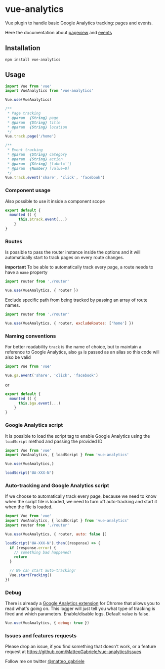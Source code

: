 # vue-analytics
Vue plugin to handle basic Google Analytics tracking: pages and events.

Here the documentation about [pageview](https://developers.google.com/analytics/devguides/collection/analyticsjs/pages) and [events](https://developers.google.com/analytics/devguides/collection/analyticsjs/events)

## Installation
```shell
npm install vue-analytics
```
## Usage

```js
import Vue from 'vue'
import VueAnalytics from 'vue-analytics'

Vue.use(VueAnalytics)

/**
 * Page tracking
 * @param  {String} page
 * @param  {String} title
 * @param  {String} location
 */
Vue.track.page('/home')

/**
 * Event tracking
 * @param  {String} category
 * @param  {String} action
 * @param  {String} [label='']
 * @param  {Number} [value=0]
 */
Vue.track.event('share', 'click', 'facebook')

```

### Component usage

Also possible to use it inside a component scope

```js
export default {
  mounted () {
      this.$track.event(...)
    }
}
```

### Routes

Is possible to pass the router instance inside the options and it will automatically start to track pages on every route changes.

**important**
To be able to automatically track every page, a route needs to have a `name` property


```js
import router from './router'

Vue.use(VueAnalytics, { router })
```

Exclude specific path from being tracked by passing an array of route names.

```js
import router from './router'

Vue.use(VueAnalytics, { router, excludeRoutes: ['home'] })
```

### Naming conventions

For better readability `track` is the name of choice, but to maintain a reference to Google Analytics, also `ga` is passed as an alias so this code will also be valid

```js
import Vue from 'vue'

Vue.ga.event('share', 'click', 'facebook')

```

or

```js
export default {
  mounted () {
      this.$ga.event(...)
    }
}
```

### Google Analytics script

It is possible to load the script tag to enable Google Analytics using the `loadScript` method and passing the provided ID

```js
import Vue from 'vue'
import VueAnalytics, { loadScript } from 'vue-analytics'

Vue.use(VueAnalytics,)

loadScript('UA-XXX-N')
```

### Auto-tracking and Google Analytics script

If we choose to automatically track every page, because we need to know when the script file is loaded, we need to turn off auto-tracking and start it when the file is loaded.

```js
import Vue from 'vue'
import VueAnalytics, { loadScript } from 'vue-analytics'
import router from './router'

Vue.use(VueAnalytics, { router, auto: false })

loadScript('UA-XXX-N').then((response) => {
  if (response.error) {
    // something bad happened!
    return
  }

  // We can start auto-tracking!
  Vue.startTracking()
})
```

### Debug

There is already a [Google Analytics extension](https://chrome.google.com/webstore/detail/google-analytics-debugger/jnkmfdileelhofjcijamephohjechhna) for Chrome that allows you to read what's going on.
This logger will just tell you what type of tracking is fired and which parameters.
Enable/disable logs. Default value is false.

```js
Vue.use(VueAnalytics, { debug: true })
```

### Issues and features requests
Please drop an issue, if you find something that doesn't work, or a feature request at https://github.com/MatteoGabriele/vue-analytics/issues

Follow me on twitter [@matteo_gabriele](https://twitter.com/matteo_gabriele)

